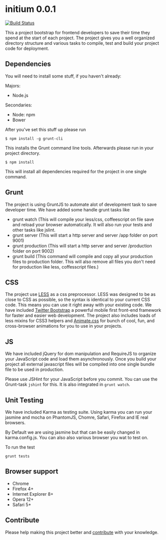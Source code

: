 initium 0.0.1
=======

[![Build Status](https://travis-ci.org/creativeaura/initium.png?branch=master)](https://travis-ci.org/creativeaura/initium)

This a project bootstrap for frontend developers to save their time they spend at the start of each project. The project gives you a well organized directory structure and various tasks to compile, test and build your project code for deployment.

## Dependencies

You will need to install some stuff, if you haven't already:

Majors:

* Node.js

Secondaries:

* Node: npm
* Bower

After you've set this stuff up please run

	$ npm install -g grunt-cli

This installs the Grunt command line tools.
Afterwards please run in your project directory.

	$ npm install

This will install all dependencies required for the project in one single command.

## Grunt

The project is using GruntJS to automate alot of development task to save developer time. We have added some handle grunt tasks like

- grunt watch      (This will compile your less/css, coffeescript on file save and reload your browser automatically. It will also run your tests and other tasks like jslint.
- grunt server     (This will start a http server and server /app folder on port 9001)
- grunt production (This will start a http server and server /production folder on port 9002)
- grunt build      (This command will compile and copy all your production files to production folder. This will also remove all files you don't need for production like less, coffesscript files.)


## CSS

The project use [LESS](http://lesscss.org/) as a css preprocessor. LESS was designed to be as close to CSS as possible, so the syntax is identical to your current CSS code. This means you can use it right away with your existing code. We have included [Twitter Bootstrap](http://getbootstrap.com/) a powerful mobile first front-end framework for faster and easier web development. The project also includes loads of less mixins for CSS3 helpers and [Animate.css](https://daneden.me/animate/) for bunch of cool, fun, and cross-browser animations for you to use in your projects.

## JS

We have included jQuery for dom manipulation and RequireJS to organize your JavaScript code and load them asynchronously. Once you build your project all external javascript files will be compiled into one single bundle file to be used in production.

Please use JSHint for your JavaScript before you commit. You can use the Grunt-task `jshint` for this. It is also integrated in `grunt watch`.

## Unit Testing

We have included Karma as testing suite. Using karma you can run your jasmine and mocha on PhantomJS, Chomre, Safari, Firefox and IE real browsers.

By Default we are using jasmine but that can be easily changed in karma.config.js. You can also also various browser you wat to test on.

To run the test

    grunt tests

## Browser support

* Chrome
* Firefox 4+
* Internet Explorer 8+
* Opera 12+
* Safari 5+


## Contribute

Please help making this project better and [contribute](CONTRIBUTING.md) with your knowledge.
